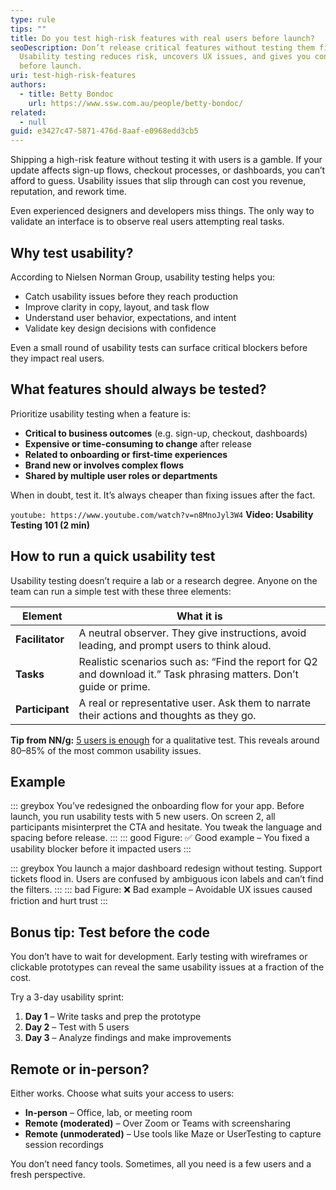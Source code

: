 ```yaml
---
type: rule
tips: ""
title: Do you test high-risk features with real users before launch?
seoDescription: Don’t release critical features without testing them first.
  Usability testing reduces risk, uncovers UX issues, and gives you confidence
  before launch.
uri: test-high-risk-features
authors:
  - title: Betty Bondoc
    url: https://www.ssw.com.au/people/betty-bondoc/
related:
  - null
guid: e3427c47-5871-476d-8aaf-e0968edd3cb5
---
```

Shipping a high-risk feature without testing it with users is a gamble. If your update affects sign-up flows, checkout processes, or dashboards, you can’t afford to guess. Usability issues that slip through can cost you revenue, reputation, and rework time.

Even experienced designers and developers miss things. The only way to validate an interface is to observe real users attempting real tasks.

<!--endintro-->

## Why test usability?

According to Nielsen Norman Group, usability testing helps you:

* Catch usability issues before they reach production
* Improve clarity in copy, layout, and task flow
* Understand user behavior, expectations, and intent
* Validate key design decisions with confidence

Even a small round of usability tests can surface critical blockers before they impact real users.

## What features should always be tested?

Prioritize usability testing when a feature is:

* **Critical to business outcomes** (e.g. sign-up, checkout, dashboards)
* **Expensive or time-consuming to change** after release
* **Related to onboarding or first-time experiences**
* **Brand new or involves complex flows**
* **Shared by multiple user roles or departments**

When in doubt, test it. It’s always cheaper than fixing issues after the fact.

`youtube: https://www.youtube.com/watch?v=n8MnoJyl3W4`
**Video: Usability Testing 101 (2 min)**

## How to run a quick usability test

Usability testing doesn’t require a lab or a research degree. Anyone on the team can run a simple test with these three elements:

| Element         | What it is                                                                                                          |
| --------------- | ------------------------------------------------------------------------------------------------------------------- |
| **Facilitator** | A neutral observer. They give instructions, avoid leading, and prompt users to think aloud.                         |
| **Tasks**       | Realistic scenarios such as: “Find the report for Q2 and download it.” Task phrasing matters. Don’t guide or prime. |
| **Participant** | A real or representative user. Ask them to narrate their actions and thoughts as they go.                           |

**Tip from NN/g:** [5 users is enough](https://www.nngroup.com/articles/5-test-users-qual-quant/) for a qualitative test. This reveals around 80–85% of the most common usability issues.

## Example

::: greybox
You’ve redesigned the onboarding flow for your app. Before launch, you run usability tests with 5 new users. On screen 2, all participants misinterpret the CTA and hesitate. You tweak the language and spacing before release.
:::
::: good
Figure: ✅ Good example – You fixed a usability blocker before it impacted users
:::

::: greybox
You launch a major dashboard redesign without testing. Support tickets flood in. Users are confused by ambiguous icon labels and can’t find the filters.
:::
::: bad
Figure: ❌ Bad example – Avoidable UX issues caused friction and hurt trust
:::

## Bonus tip: Test before the code

You don’t have to wait for development. Early testing with wireframes or clickable prototypes can reveal the same usability issues at a fraction of the cost.

Try a 3-day usability sprint:

1. **Day 1** – Write tasks and prep the prototype  
2. **Day 2** – Test with 5 users  
3. **Day 3** – Analyze findings and make improvements  

## Remote or in-person?

Either works. Choose what suits your access to users:

* **In-person** – Office, lab, or meeting room  
* **Remote (moderated)** – Over Zoom or Teams with screensharing  
* **Remote (unmoderated)** – Use tools like Maze or UserTesting to capture session recordings  

You don’t need fancy tools. Sometimes, all you need is a few users and a fresh perspective.
